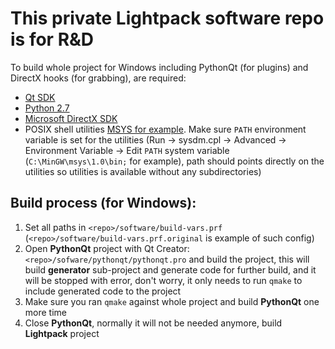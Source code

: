 This private Lightpack software repo is for R&amp;D
=========
To build whole project for Windows including PythonQt (for plugins) and DirectX hooks (for grabbing), are required:
* <a href="http://qt-project.org/downloads">Qt SDK</a>
* <a href="http://python.org/download/">Python 2.7</a>
* <a href="http://www.microsoft.com/en-us/download/details.aspx?id=6812">Microsoft DirectX SDK</a>
* POSIX shell utilities <a href="http://www.mingw.org/wiki/MSYS">MSYS for example</a>. Make sure <code>PATH</code> environment variable is set for the utilities (Run &rarr; sysdm.cpl &rarr; Advanced &rarr; Environment Variable &rarr; Edit <code>PATH</code> system variable (<code>C:\MinGW\msys\1.0\bin;</code> for example), path should points directly on the utilities so utilities is available without any subdirectories)

Build process (for Windows):
-----------
1. Set all paths in <code>\<repo>/software/build-vars.prf</code> (<code>\<repo>/software/build-vars.prf.original</code> is example of such config)
2. Open <b>PythonQt</b> project with Qt Creator: <code>\<repo>/sofware/pythonqt/pythonqt.pro</code> and build the project, this will build <b>generator</b> sub-project and generate code for further build, and it will be stopped with error, don't worry, it only needs to run <code>qmake</code> to include generated code to the project
3. Make sure you ran <code>qmake</code> against whole project and build <b>PythonQt</b> one more time
4. Close <b>PythonQt</b>, normally it will not be needed anymore, build <b>Lightpack</b> project
